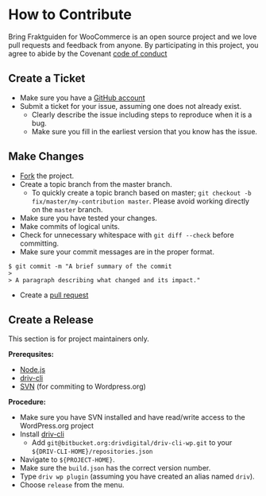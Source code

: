 # How to Contribute

Bring Fraktguiden for WooCommerce is an open source project and we love pull requests and feedback from anyone. By participating in this project, you agree to abide by the Covenant [code of conduct](http://contributor-covenant.org/version/1/4/)

## Create a Ticket

* Make sure you have a [GitHub account](https://github.com/signup/free)
* Submit a ticket for your issue, assuming one does not already exist.
  * Clearly describe the issue including steps to reproduce when it is a bug.
  * Make sure you fill in the earliest version that you know has the issue.

## Make Changes

* [Fork](https://help.github.com/articles/fork-a-repo/) the project.
* Create a topic branch from the master branch.
  * To quickly create a topic branch based on master; `git checkout -b
    fix/master/my-contribution master`. Please avoid working directly on the
    `master` branch.
* Make sure you have tested your changes.
* Make commits of logical units.
* Check for unnecessary whitespace with `git diff --check` before committing.
* Make sure your commit messages are in the proper format.

````
$ git commit -m "A brief summary of the commit
>
> A paragraph describing what changed and its impact."
````
* Create a [pull request](https://help.github.com/articles/using-pull-requests/)

## Create a Release

This section is for project maintainers only.

**Prerequsites:**

* [Node.js](https://nodejs.org)
* [driv-cli](https://bitbucket.org/drivdigital/driv-cli)
* [SVN](https://tortoisesvn.net/) (for commiting to Wordpress.org)

**Procedure:**

* Make sure you have SVN installed and have read/write access to the WordPress.org project
* Install [driv-cli](https://bitbucket.org/drivdigital/driv-cli)
    * Add `git@bitbucket.org:drivdigital/driv-cli-wp.git` to your `${DRIV-CLI-HOME}/repositories.json`
* Navigate to `${PROJECT-HOME}`.
* Make sure the `build.json` has the correct version number.
* Type `driv wp plugin` (assuming you have created an alias named `driv`).
* Choose `release` from the menu.